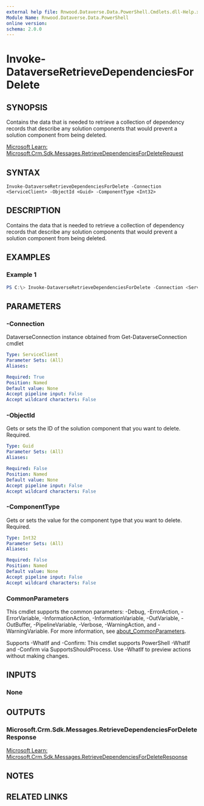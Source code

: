 ```yaml
---
external help file: Rnwood.Dataverse.Data.PowerShell.Cmdlets.dll-Help.xml
Module Name: Rnwood.Dataverse.Data.PowerShell
online version:
schema: 2.0.0
---
```


# Invoke-DataverseRetrieveDependenciesForDelete

## SYNOPSIS
Contains the data that is needed to retrieve a collection of dependency records that describe any solution components that would prevent a solution component from being deleted.

[Microsoft Learn: Microsoft.Crm.Sdk.Messages.RetrieveDependenciesForDeleteRequest](https://learn.microsoft.com/dotnet/api/Microsoft.Crm.Sdk.Messages.RetrieveDependenciesForDeleteRequest)

## SYNTAX

```
Invoke-DataverseRetrieveDependenciesForDelete -Connection <ServiceClient> -ObjectId <Guid> -ComponentType <Int32>
```

## DESCRIPTION
Contains the data that is needed to retrieve a collection of dependency records that describe any solution components that would prevent a solution component from being deleted.

## EXAMPLES

### Example 1
```powershell
PS C:\> Invoke-DataverseRetrieveDependenciesForDelete -Connection <ServiceClient> -ObjectId <Guid> -ComponentType <Int32>
```

## PARAMETERS

### -Connection
DataverseConnection instance obtained from Get-DataverseConnection cmdlet

```yaml
Type: ServiceClient
Parameter Sets: (All)
Aliases:

Required: True
Position: Named
Default value: None
Accept pipeline input: False
Accept wildcard characters: False
```

### -ObjectId
Gets or sets the ID of the solution component that you want to delete. Required.

```yaml
Type: Guid
Parameter Sets: (All)
Aliases:

Required: False
Position: Named
Default value: None
Accept pipeline input: False
Accept wildcard characters: False
```

### -ComponentType
Gets or sets the value for the component type that you want to delete. Required.

```yaml
Type: Int32
Parameter Sets: (All)
Aliases:

Required: False
Position: Named
Default value: None
Accept pipeline input: False
Accept wildcard characters: False
```

### CommonParameters
This cmdlet supports the common parameters: -Debug, -ErrorAction, -ErrorVariable, -InformationAction, -InformationVariable, -OutVariable, -OutBuffer, -PipelineVariable, -Verbose, -WarningAction, and -WarningVariable. For more information, see [about_CommonParameters](http://go.microsoft.com/fwlink/?LinkID=113216).

Supports -WhatIf and -Confirm: This cmdlet supports PowerShell -WhatIf and -Confirm via SupportsShouldProcess. Use -WhatIf to preview actions without making changes.

## INPUTS

### None
## OUTPUTS

### Microsoft.Crm.Sdk.Messages.RetrieveDependenciesForDeleteResponse
[Microsoft Learn: Microsoft.Crm.Sdk.Messages.RetrieveDependenciesForDeleteResponse](https://learn.microsoft.com/dotnet/api/Microsoft.Crm.Sdk.Messages.RetrieveDependenciesForDeleteResponse)
## NOTES

## RELATED LINKS

